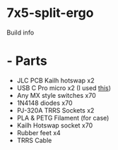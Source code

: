 # 7x5-split-ergo
Build info 

# - Parts
  - JLC PCB Kailh hotswap x2
  - USB C Pro micro x2 (I used [this](https://www.aliexpress.com/item/32768308647.html?spm=a2g0o.productlist.0.0.5b4af202azcUkJ&algo_pvid=4d3dc589-608c-4547-bc4f-21e3caa173ed&algo_exp_id=4d3dc589-608c-4547-bc4f-21e3caa173ed-8&pdp_ext_f=%7B%22sku_id%22%3A%2212000024349272663%22%7D&pdp_pi=-1%3B4.72%3B-1%3B-1%40salePrice%3BUSD%3Bsearch-mainSearch))
  - Any MX style switches x70
  - 1N4148 diodes x70
  - PJ-320A TRRS Sockets x2
  - PLA & PETG Filament (for case)
  - Kailh Hotswap socket x70
  - Rubber feet x4
  - TRRS Cable

